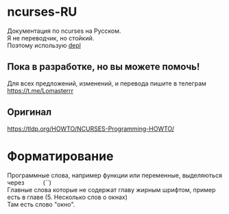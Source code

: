 # ncurses-RU
Документация по ncurses на Русском.  
Я не переводчик, но стойкий.  
Поэтому использую [depl](https://www.deepl.com/translato)

## Пока в разработке, но вы можете помочь!  
Для всех предложений, изменений, и перевода пишите в телеграм https://t.me/Lomasterrr

## Оригинал
https://tldp.org/HOWTO/NCURSES-Programming-HOWTO/

# Форматирование
Программные слова, например функции или переменные, выделяються через `     ` (``)  
Главные слова которые не содержат главу жирным шрифтом, пример есть в главе (5. Несколько слов о окнах)  
Там есть слово "окно".
